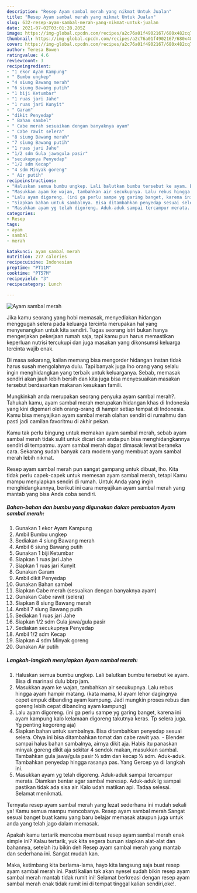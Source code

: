 ```yaml
---
description: "Resep Ayam sambal merah yang nikmat Untuk Jualan"
title: "Resep Ayam sambal merah yang nikmat Untuk Jualan"
slug: 632-resep-ayam-sambal-merah-yang-nikmat-untuk-jualan
date: 2021-07-02T03:01:28.205Z
image: https://img-global.cpcdn.com/recipes/a2c76a01f4902167/680x482cq70/ayam-sambal-merah-foto-resep-utama.jpg
thumbnail: https://img-global.cpcdn.com/recipes/a2c76a01f4902167/680x482cq70/ayam-sambal-merah-foto-resep-utama.jpg
cover: https://img-global.cpcdn.com/recipes/a2c76a01f4902167/680x482cq70/ayam-sambal-merah-foto-resep-utama.jpg
author: Teresa Bowen
ratingvalue: 4.6
reviewcount: 3
recipeingredient:
- "1 ekor Ayam Kampung"
- " Bumbu ungkep"
- "4 siung Bawang merah"
- "6 siung Bawang putih"
- "1 biji Ketumbar"
- "1 ruas jari Jahe"
- "1 ruas jari Kunyit"
- " Garam"
- "dikit Penyedap"
- " Bahan sambel"
- " Cabe merah sesuaikan dengan banyaknya ayam"
- " Cabe rawit selera"
- "8 siung Bawang merah"
- "7 siung Bawang putih"
- "1 ruas jari Jahe"
- "1/2 sdm Gula jawagula pasir"
- "secukupnya Penyedap"
- "1/2 sdm Kecap"
- "4 sdm Minyak goreng"
- " Air putih"
recipeinstructions:
- "Haluskan semua bumbu ungkep. Lali balutkan bumbu tersebut ke ayam. Bisa di marinasi dulu bbrp jam."
- "Masukkan ayam ke wajan, tambahkan air secukupnya. Lalu rebus hingga ayam hampir matang. (kata mama, kl ayam lehor dagingnya cepet empuk dibanding ayam kampung. Jadi mungkin proses rebus dan goreng lebih cepat dibanding ayam kampung)"
- "Lalu ayam digoreng. (ini ga perlu sampe yg garing banget, karena ini ayam kampung kalo kelamaan digoreng takutnya keras. Tp selera juga. Yg penting kegoreng aja)"
- "Siapkan bahan untuk sambalnya. Bisa ditambahkan penyedap sesuai selera. Ohya ini bisa ditambahkan tomat dan cabe rawit yaa. Blender sampai halus bahan sambalnya, airnya dikit aja. Habis itu panaskan minyak goreng dikit aja sekitar 4 sendok makan, masukkan sambal. Tambahkan gula jawa/gula pasir ½ sdm dan kecap ½ sdm. Aduk-aduk. Tambahkan penyedap hingga rasanya pas. Yang Gercep ya di langkah ini."
- "Masukkan ayam yg telah digoreng. Aduk-aduk sampai tercampur merata. Diamkan bentar agar sambal meresap. Aduk-aduk lg sampai pastikan tidak ada sisa air. Kalo udah matikan api. Tadaa selesai. Selamat menikmati."
categories:
- Resep
tags:
- ayam
- sambal
- merah

katakunci: ayam sambal merah 
nutrition: 277 calories
recipecuisine: Indonesian
preptime: "PT11M"
cooktime: "PT57M"
recipeyield: "3"
recipecategory: Lunch

---
```



![Ayam sambal merah](https://img-global.cpcdn.com/recipes/a2c76a01f4902167/680x482cq70/ayam-sambal-merah-foto-resep-utama.jpg)

Jika kamu seorang yang hobi memasak, menyediakan hidangan menggugah selera pada keluarga tercinta merupakan hal yang menyenangkan untuk kita sendiri. Tugas seorang istri bukan hanya mengerjakan pekerjaan rumah saja, tapi kamu pun harus memastikan keperluan nutrisi tercukupi dan juga masakan yang dikonsumsi keluarga tercinta wajib enak.

Di masa  sekarang, kalian memang bisa mengorder hidangan instan tidak harus susah mengolahnya dulu. Tapi banyak juga lho orang yang selalu ingin menghidangkan yang terbaik untuk keluarganya. Sebab, memasak sendiri akan jauh lebih bersih dan kita juga bisa menyesuaikan masakan tersebut berdasarkan makanan kesukaan famili. 



Mungkinkah anda merupakan seorang penyuka ayam sambal merah?. Tahukah kamu, ayam sambal merah merupakan hidangan khas di Indonesia yang kini digemari oleh orang-orang di hampir setiap tempat di Indonesia. Kamu bisa menyajikan ayam sambal merah olahan sendiri di rumahmu dan pasti jadi camilan favoritmu di akhir pekan.

Kamu tak perlu bingung untuk memakan ayam sambal merah, sebab ayam sambal merah tidak sulit untuk dicari dan anda pun bisa menghidangkannya sendiri di tempatmu. ayam sambal merah dapat dimasak lewat beraneka cara. Sekarang sudah banyak cara modern yang membuat ayam sambal merah lebih nikmat.

Resep ayam sambal merah pun sangat gampang untuk dibuat, lho. Kita tidak perlu capek-capek untuk memesan ayam sambal merah, tetapi Kamu mampu menyiapkan sendiri di rumah. Untuk Anda yang ingin menghidangkannya, berikut ini cara menyajikan ayam sambal merah yang mantab yang bisa Anda coba sendiri.

<!--inarticleads1-->

##### Bahan-bahan dan bumbu yang digunakan dalam pembuatan Ayam sambal merah:

1. Gunakan 1 ekor Ayam Kampung
1. Ambil  Bumbu ungkep
1. Sediakan 4 siung Bawang merah
1. Ambil 6 siung Bawang putih
1. Gunakan 1 biji Ketumbar
1. Siapkan 1 ruas jari Jahe
1. Siapkan 1 ruas jari Kunyit
1. Gunakan  Garam
1. Ambil dikit Penyedap
1. Gunakan  Bahan sambel
1. Siapkan  Cabe merah (sesuaikan dengan banyaknya ayam)
1. Gunakan  Cabe rawit (selera)
1. Siapkan 8 siung Bawang merah
1. Ambil 7 siung Bawang putih
1. Sediakan 1 ruas jari Jahe
1. Siapkan 1/2 sdm Gula jawa/gula pasir
1. Sediakan secukupnya Penyedap
1. Ambil 1/2 sdm Kecap
1. Siapkan 4 sdm Minyak goreng
1. Gunakan  Air putih




<!--inarticleads2-->

##### Langkah-langkah menyiapkan Ayam sambal merah:

1. Haluskan semua bumbu ungkep. Lali balutkan bumbu tersebut ke ayam. Bisa di marinasi dulu bbrp jam.
1. Masukkan ayam ke wajan, tambahkan air secukupnya. Lalu rebus hingga ayam hampir matang. (kata mama, kl ayam lehor dagingnya cepet empuk dibanding ayam kampung. Jadi mungkin proses rebus dan goreng lebih cepat dibanding ayam kampung)
1. Lalu ayam digoreng. (ini ga perlu sampe yg garing banget, karena ini ayam kampung kalo kelamaan digoreng takutnya keras. Tp selera juga. Yg penting kegoreng aja)
1. Siapkan bahan untuk sambalnya. Bisa ditambahkan penyedap sesuai selera. Ohya ini bisa ditambahkan tomat dan cabe rawit yaa. - Blender sampai halus bahan sambalnya, airnya dikit aja. Habis itu panaskan minyak goreng dikit aja sekitar 4 sendok makan, masukkan sambal. Tambahkan gula jawa/gula pasir ½ sdm dan kecap ½ sdm. Aduk-aduk. Tambahkan penyedap hingga rasanya pas. Yang Gercep ya di langkah ini.
1. Masukkan ayam yg telah digoreng. Aduk-aduk sampai tercampur merata. Diamkan bentar agar sambal meresap. Aduk-aduk lg sampai pastikan tidak ada sisa air. Kalo udah matikan api. Tadaa selesai. Selamat menikmati.




Ternyata resep ayam sambal merah yang lezat sederhana ini mudah sekali ya! Kamu semua mampu mencobanya. Resep ayam sambal merah Sangat sesuai banget buat kamu yang baru belajar memasak ataupun juga untuk anda yang telah jago dalam memasak.

Apakah kamu tertarik mencoba membuat resep ayam sambal merah enak simple ini? Kalau tertarik, yuk kita segera buruan siapkan alat-alat dan bahannya, setelah itu bikin deh Resep ayam sambal merah yang mantab dan sederhana ini. Sangat mudah kan. 

Maka, ketimbang kita berlama-lama, hayo kita langsung saja buat resep ayam sambal merah ini. Pasti kalian tak akan nyesel sudah bikin resep ayam sambal merah mantab tidak rumit ini! Selamat berkreasi dengan resep ayam sambal merah enak tidak rumit ini di tempat tinggal kalian sendiri,oke!.

